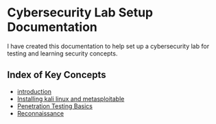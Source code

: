 # Cybersecurity Lab Setup Documentation

I have created this documentation to help set up a cybersecurity lab for testing and learning security concepts.


## **Index of Key Concepts**
- [introduction](task1/introduction.md)
- [Installing kali linux and metasploitable](kali-linux-metasploitable)
- [Penetration Testing Basics](pentesting-basics.md)
- [Reconnaissance](Initial-Reconnaissance.md)

